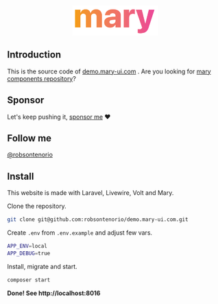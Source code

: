 <p align="center"><img width="200" src="public/mary.png"></p>

## Introduction

This is the source code of [demo.mary-ui.com](https://mary-ui.com) . Are you looking for [mary components repository](https://github.com/robsontenorio/mary)?

## Sponsor

Let's keep pushing it, [sponsor me](https://github.com/sponsors/robsontenorio) ❤️

## Follow me

[@robsontenorio](https://twitter.com/robsontenorio)

## Install

This website is made with Laravel, Livewire, Volt and Mary.

Clone the repository.

```bash
git clone git@github.com:robsontenorio/demo.mary-ui.com.git
```

Create `.env` from `.env.example` and adjust few vars.

```bash
APP_ENV=local
APP_DEBUG=true
```

Install, migrate and start.

```bash
composer start
```

**Done! See http://localhost:8016**
